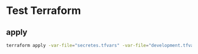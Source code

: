 # Test Terraform

## apply

```bash
terraform apply -var-file="secretes.tfvars" -var-file="development.tfvars"
```
